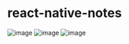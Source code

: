 # react-native-notes
![image](https://user-images.githubusercontent.com/99917629/229597558-8f1c7d01-6903-4e13-8c33-2fd6419792b2.png)
![image](https://user-images.githubusercontent.com/99917629/229597214-a1474c5b-4589-4ca9-ae1f-97fdb1284944.png)
![image](https://user-images.githubusercontent.com/99917629/229597490-4213e2f1-30d6-4626-9659-5a86aabd0a4b.png)
